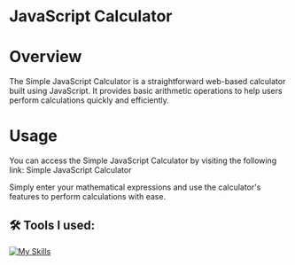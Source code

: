 # JavaScript Calculator

# Overview
The Simple JavaScript Calculator is a straightforward web-based calculator built using JavaScript. It provides basic arithmetic operations to help users perform calculations quickly and efficiently.

# Usage
You can access the Simple JavaScript Calculator by visiting the following link: Simple JavaScript Calculator

Simply enter your mathematical expressions and use the calculator's features to perform calculations with ease.

<h2>🛠️ Tools I used:</h2>

[![My Skills](https://skillicons.dev/icons?i=js,html,css)](https://skillicons.dev)

